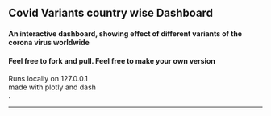 ## Covid Variants country wise Dashboard

#### An interactive dashboard, showing effect of different variants of the corona virus worldwide  
#### Feel free to fork and pull. Feel free to make your own version
Runs locally on 127.0.0.1  
made with plotly and dash  
.  



---

